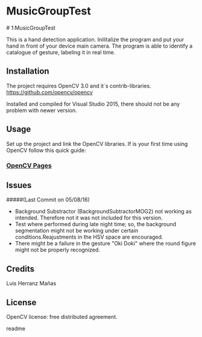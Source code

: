 # MusicGroupTest

<snippet>
  <content>
# 1:MusicGroupTest

This is a hand detection application. Inilitalize the program and put your hand in front of your device main camera.
The program is able to identify a catalogue of gesture, labeling it in real time.

## Installation

The project requires OpenCV 3.0 and it´s contrib-libraries.
https://github.com/opencv/opencv

Installed and compiled for Visual Studio 2015, there should not be any problem with newer version.


## Usage

Set up the project and link the OpenCV libraries. If is your first time using OpenCV follow this quick guide:
### [OpenCV Pages](http://docs.opencv.org/2.4/doc/tutorials/introduction/windows_visual_studio_Opencv/windows_visual_studio_Opencv.html)


## Issues 
#####(Last Commit on 05/08/16)

- Background Substractor (BackgroundSubtractorMOG2) not working as intended. Therefore not it was not included for this version.
- Test where performed during late night time; so, the background segmentation might not be working under certain conditions.Reajustments in the HSV space are encouraged.
- There might be a failure in the gesture "Oki Doki" where the round figure might not be properly recognized.

  
  
## Credits
Luis Herranz Mañas
## License
OpenCV license: free distributed agreement.

</content>
  <tabTrigger>readme</tabTrigger>
</snippet>
